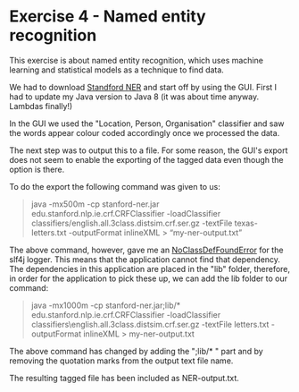 # Exercise 4 - Named entity recognition

This exercise is about named entity recognition, which uses machine learning and statistical models as a technique to find data.

We had to download [Standford NER](http://nlp.stanford.edu/software/CRF-NER.shtml#Download) and start off by using the GUI. First I had to update my Java version to Java 8 (it was about time anyway. Lambdas finally!)

In the GUI we used the "Location, Person, Organisation" classifier and saw the words appear colour coded accordingly once we processed the data.

The next step was to output this to a file. For some reason, the GUI's export does not seem to enable the exporting of the tagged data even though the option is there.

To do the export the following command was given to us:

> java -mx500m -cp stanford-ner.jar edu.stanford.nlp.ie.crf.CRFClassifier -loadClassifier classifiers/english.all.3class.distsim.crf.ser.gz -textFile texas-letters.txt -outputFormat inlineXML > “my-ner-output.txt”

The above command, however, gave me an [NoClassDefFoundError](https://www.google.co.za/url?sa=t&rct=j&q=&esrc=s&source=web&cd=1&ved=0ahUKEwjRqMH-u_rKAhXIlB4KHV4vCbAQFggaMAA&url=https%3A%2F%2Fdocs.oracle.com%2Fjavase%2F7%2Fdocs%2Fapi%2Fjava%2Flang%2FNoClassDefFoundError.html&usg=AFQjCNGXxHLucM58MwiDLuk7_q2IQhLicA&sig2=kt5F2Zzfyi_5aOpDgeMijg&bvm=bv.114195076,d.dmo&cad=rja) for the slf4j logger. This means that the application cannot find that dependency. The dependencies in this application are placed in the "lib" folder, therefore, in order for the application to pick these up, we can add the lib folder to our command:

> java -mx1000m -cp stanford-ner.jar;lib/* edu.stanford.nlp.ie.crf.CRFClassifier -loadClassifier classifiers\english.all.3class.distsim.crf.ser.gz -textFile letters.txt  -outputFormat inlineXML > my-ner-output.txt

The above command has changed by adding the ";lib/* " part and by removing the quotation marks from the output text file name.

The resulting tagged file has been included as NER-output.txt.
